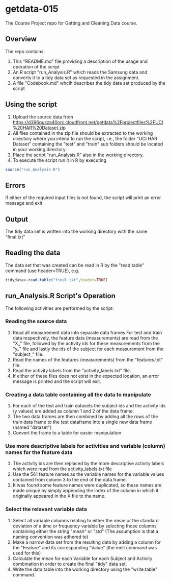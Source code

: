 # getdata-015
The Course Project repo for Getting and Cleaning Data course.
## Overview
The repo contains:
1. This "README.md" file providing a description of the usage and operation of the script
2. An R script "run_Analysis.R" which reads the Samsung data and converts it to 
a tidy data set as requested in the assignment.
3. A file "Codebook.md" whcih describes the tidy data set produced by the script
## Using the script
1. Upload the source data from 
https://d396qusza40orc.cloudfront.net/getdata%2Fprojectfiles%2FUCI%20HAR%20Dataset.zip
2. All files contained in the zip file should be extracted to the working directory
where you intend to run the script, i.e., the folder "UCI HAR Dataset" containing the "test"
and "train" sub folders should be located in your working directory.
3. Place the script "run_Analysis.R" also in the working directory.
4. To execute the script run it in R by executing 
```R
source("run_Analysis.R")
```

## Errors
If either of the required input files is not found, the script will print an error message and exit

## Output
The tidy data set is written into the working directory with the name "final.txt"

## Reading the data
The data set that was created can be read in R by the "read.table" command (use header=TRUE), e.g.
```R
tidydata<-read.table("final.txt",header=TRUE)
```

## run_Analysis.R Script's Operation
The following activities are performed by the script:

### Reading the source data

1. Read all measurement data into separate data frames
For test and train data respectively, the feature data (measurements) are read from the "X_" file, followed by the activity ids for these measurements from the "y_" file and lastly the ids of the subject for each measurement from the "subject_" file.
2. Read the names of the features (measurements) from the "features.txt" file.
3. Read the activity labels from the "activity_labels.txt" file.
4.  If either of these files does not exist in the expected location, an error message is printed and the script will exit.

### Creating a data table containing all the data to manipulate

1. For each of the test and train datasets the subject ids and the activity ids (y values) are added as column 1 and 2 of the data frame.
2. The two data frames are then combined by adding all the rows of the train data frame to the test dataframe into a single new data frame (named "dataset")
3. Convert the frame to a table for easier manipulation

### Use more descriptive labels for activities and variable (column) names for the feature data

1. The activity ids are then replaced by the more descriptive activity labels which were read from the activity_labels.txt file
2. Use the 561 feature names as the variable names for the variable values contained from column 3 to the end of the data frame.
3. It was found some feature names were duplicated, so these names are made unique by simply appending the index of the column in which it originally appeared in the X file to the name.

### Select the relavant variable data

1. Select all variable columns relating to either the mean or the standard deviation of a time or frequency variable by selecting those columns containing either the string "mean" or "std" (The assumption is that a naming convention was adhered to)
2. Make a narrow data set from the resulting data by adding a column for the "Feature" and its corresponding "Value" (the melt command was used for this)
3. Calculate the mean for each Variable for each Subject and Activity combination in order to create the final "tidy" data set.
4. Write the data table into the working directory using the "write.table" command.
